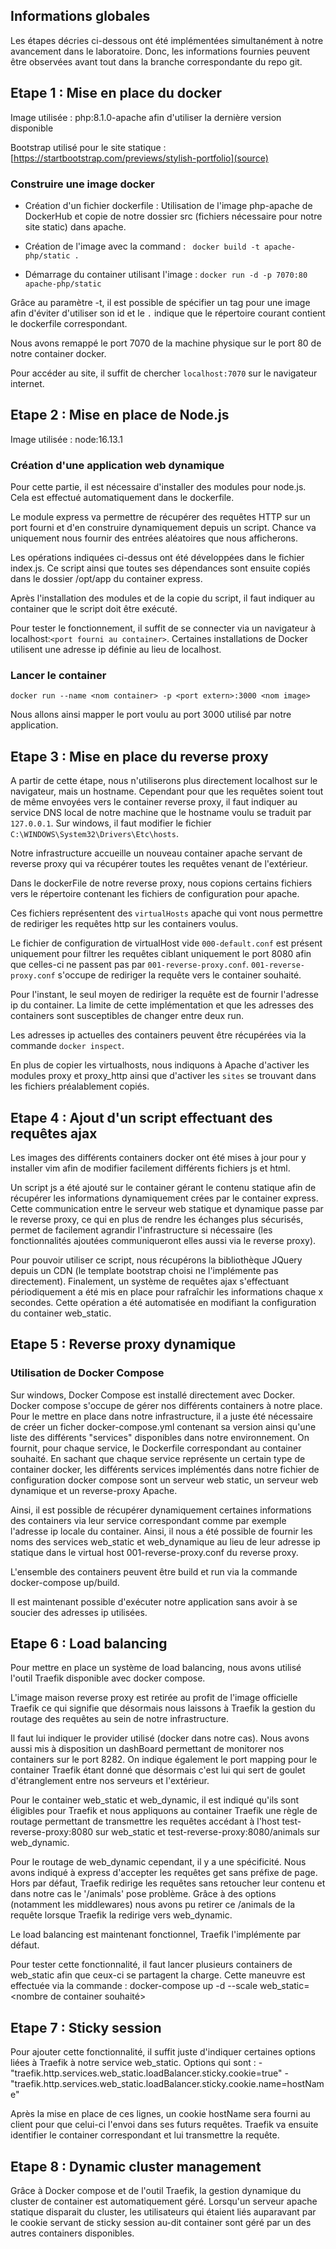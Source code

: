 ## Informations globales
Les étapes décries ci-dessous ont été implémentées simultanément à notre avancement dans le laboratoire. Donc, les informations fournies peuvent être observées avant tout dans la branche correspondante du repo git.

## Etape 1 : Mise en place du docker
Image utilisée : php:8.1.0-apache afin d'utiliser la dernière version disponible

Bootstrap utilisé pour le site statique : [https://startbootstrap.com/previews/stylish-portfolio](source)


### Construire une image docker

- Création d'un fichier dockerfile : Utilisation de l'image php-apache de DockerHub et copie de notre dossier src (fichiers nécessaire pour notre site static) dans apache.

- Création de l'image avec la command : ``` docker build -t apache-php/static .```

- Démarrage du container utilisant l'image : ```docker run -d -p 7070:80 apache-php/static```

Grâce au paramètre -t, il est possible de spécifier un tag pour une image afin d'éviter d'utiliser son id et le ```.``` indique que le répertoire courant contient le dockerfile correspondant.

Nous avons remappé le port 7070 de la machine physique sur le port 80 de notre container docker.

Pour accéder au site, il suffit de chercher ```localhost:7070``` sur le navigateur internet.

## Etape 2 : Mise en place de Node.js
Image utilisée : node:16.13.1

### Création d'une application web dynamique
Pour cette partie, il est nécessaire d'installer des modules pour node.js. Cela est effectué automatiquement dans le dockerfile.

Le module express va permettre de récupérer des requêtes HTTP sur un port fourni et d'en construire dynamiquement depuis un script. 
Chance va uniquement nous fournir des entrées aléatoires que nous afficherons.

Les opérations indiquées ci-dessus ont été développées dans le fichier index.js. Ce script ainsi que toutes ses dépendances sont ensuite copiés dans le dossier /opt/app du container express.

Après l'installation des modules et de la copie du script, il faut indiquer au container que le script doit être exécuté.

Pour tester le fonctionnement, il suffit de se connecter via un navigateur à localhost:```<port fourni au container>```. Certaines installations de Docker utilisent une adresse ip définie au lieu de localhost.

### Lancer le container
```docker run --name <nom container> -p <port extern>:3000 <nom image>```

Nous allons ainsi mapper le port voulu au port 3000 utilisé par notre application.

## Etape 3 : Mise en place du reverse proxy

A partir de cette étape, nous n'utiliserons plus directement localhost sur le navigateur, mais un hostname. Cependant pour que les requêtes soient tout de même envoyées vers le container reverse proxy, il faut indiquer au service DNS local de notre machine que le hostname voulu se traduit par ```127.0.0.1```. Sur windows, il faut modifier le fichier ```C:\WINDOWS\System32\Drivers\Etc\hosts```.

Notre infrastructure accueille un nouveau container apache servant de reverse proxy qui va récupérer toutes les requêtes venant de l'extérieur.

Dans le dockerFile de notre reverse proxy, nous copions certains fichiers vers le répertoire contenant les fichiers de configuration pour apache.

Ces fichiers représentent des ```virtualHosts``` apache qui vont nous permettre de rediriger les requêtes http sur les containers voulus.

Le fichier de configuration de virtualHost vide ```000-default.conf``` est présent uniquement pour filtrer les requêtes ciblant uniquement le port 8080 afin que celles-ci ne passent pas par ```001-reverse-proxy.conf```. ```001-reverse-proxy.conf``` s'occupe de rediriger la requête vers le container souhaité.

Pour l'instant, le seul moyen de rediriger la requête est de fournir l'adresse ip du container. La limite de cette implémentation et que les adresses des containers sont susceptibles de changer entre deux run.

Les adresses ip actuelles des containers peuvent être récupérées via la commande ```docker inspect```.

En plus de copier les virtualhosts, nous indiquons à Apache d'activer les modules proxy et proxy_http ainsi que d'activer les ```sites``` se trouvant dans les fichiers préalablement copiés.

## Etape 4 : Ajout d'un script effectuant des requêtes ajax
Les images des différents containers docker ont été mises à jour pour y installer vim afin de modifier facilement différents fichiers js et html.

Un script js a été ajouté sur le container gérant le contenu statique afin de récupérer les informations dynamiquement crées par le container express. Cette communication entre le serveur web statique et dynamique passe par le reverse proxy, ce qui en plus de rendre les échanges plus sécurisés, permet de facilement agrandir l'infrastructure si nécessaire (les fonctionnalités ajoutées communiqueront elles aussi via le reverse proxy).

Pour pouvoir utiliser ce script, nous récupérons la bibliothèque JQuery depuis un CDN (le template bootstrap choisi ne l'implémente pas directement).
Finalement, un système de requêtes ajax s'effectuant périodiquement a été mis en place pour rafraîchir les informations chaque x secondes. Cette opération a été automatisée en modifiant la configuration du container web_static.

## Etape 5 : Reverse proxy dynamique

### Utilisation de Docker Compose
Sur windows, Docker Compose est installé directement avec Docker. Docker compose s'occupe de gérer nos différents containers à notre place. Pour le mettre en place dans notre infrastructure, il a juste été nécessaire de créer un ficher docker-compose.yml contenant sa version ainsi qu'une liste des différents "services" disponibles dans notre environnement. On fournit, pour chaque service, le Dockerfile correspondant au container souhaité. En sachant que chaque service représente un certain type de container docker, les différents services implémentés dans notre fichier de configuration docker compose sont un serveur web static, un serveur web dynamique et un reverse-proxy Apache. 

Ainsi, il est possible de récupérer dynamiquement certaines informations des containers via leur service correspondant comme par exemple l'adresse ip locale du container.  Ainsi, il nous a été possible de fournir les noms des services web_static et web_dynamique au lieu de leur adresse ip statique dans le virtual host 001-reverse-proxy.conf du reverse proxy.

L'ensemble des containers peuvent être build et run via la commande docker-compose up/build.

Il est maintenant possible d'exécuter notre application sans avoir à se soucier des adresses ip utilisées.

## Etape 6 : Load balancing
Pour mettre en place un système de load balancing, nous avons utilisé l'outil Traefik disponible avec docker compose.

L'image maison reverse proxy est retirée au profit de l'image officielle Traefik ce qui signifie que désormais nous laissons à Traefik la gestion du routage des requêtes au sein de notre infrastructure.

Il faut lui indiquer le provider utilisé (docker dans notre cas). Nous avons aussi mis à disposition un dashBoard permettant de monitorer nos containers sur le port 8282. 
On indique également le port mapping pour le container Traefik étant donné que désormais c'est lui qui sert de goulet d'étranglement entre nos serveurs et l'extérieur.

Pour le container web_static et web_dynamic, il est indiqué qu'ils sont éligibles pour Traefik et nous appliquons au container Traefik une règle de routage permettant de transmettre les requêtes accédant à l'host test-reverse-proxy:8080 sur web_static et test-reverse-proxy:8080/animals sur web_dynamic.

Pour le routage de web_dynamic cependant, il y a une spécificité. Nous avons indiqué à express d'accepter les requêtes get sans préfixe de page. Hors par défaut, Traefik redirige les requêtes sans retoucher leur contenu et dans notre cas le '/animals' pose problème. Grâce à des options (notamment les middlewares) nous avons pu retirer ce /animals de la requête lorsque Traefik la redirige vers web_dynamic.

Le load balancing est maintenant fonctionnel, Traefik l'implémente par défaut.

Pour tester cette fonctionnalité, il faut lancer plusieurs containers de web_static afin que ceux-ci se partagent la charge. Cette maneuvre est effectuée via la commande : docker-compose up -d --scale web_static=<nombre de container souhaité>

## Etape 7 : Sticky session
Pour ajouter cette fonctionnalité, il suffit juste d'indiquer certaines options liées à Traefik à notre service web_static.
Options qui sont :
    - "traefik.http.services.web_static.loadBalancer.sticky.cookie=true"
    - "traefik.http.services.web_static.loadBalancer.sticky.cookie.name=hostName"

Après la mise en place de ces lignes, un cookie hostName sera fourni au client pour que celui-ci l'envoi dans ses futurs requêtes. Traefik va ensuite identifier le container correspondant et lui transmettre la requête.

## Etape 8 : Dynamic cluster management
Grâce à Docker compose et de l'outil Traefik, la gestion dynamique du cluster de container est automatiquement géré. Lorsqu'un serveur apache statique disparait du cluster, les utilisateurs qui étaient liés auparavant par le cookie servant de sticky session au-dit container sont géré par un des autres containers disponibles.

